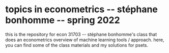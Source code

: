 # topics in econometrics -- stéphane bonhomme -- spring 2022

this is the repository for econ 31703 -- stéphane bonhomme's class that does an econometrics overview of machine learning tools / approach. here, you can find some of the class materials and my solutions for psets.
